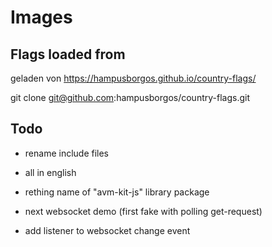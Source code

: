 # Images

## Flags loaded from

geladen von https://hampusborgos.github.io/country-flags/

git clone <git@github.com>:hampusborgos/country-flags.git

## Todo

* rename include files
* all in english
* rething name of "avm-kit-js" library package

* next websocket demo (first fake with polling get-request)
* add listener to websocket change event